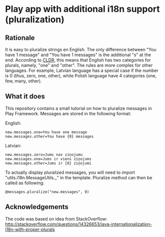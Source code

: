 Play app with additional i18n support (pluralization)
=================================

## Rationale

It is easy to pluralize strings en English. The only difference between
"You have 1 message" and "You have 1 messages" is the additional "s" at the end. According to
[CLDR](http://www.unicode.org/cldr/charts/27/supplemental/language_plural_rules.html), this means that
English has two categories for plurals, namely, "one" and "other".
The rules are more complex for other languages. For example, Latvian language has a special
 case if the number is 0 (thus, zero, one, other), while Polish language have 4 categories (one, few, many, other).

## What it does

This repository contains a small tutorial on how to pluralize messages in Play Framework. Messages are stored in the following format:

English:
```
new.messages.one=You have one message
new.messages.other=You have {0} messages
```

Latvian:

```
new.messages.zero=Jums nav ziņojumu
new.messages.one=Jums ir viens ziņojums
new.messages.other=Jums ir {0} ziņojumi
```

To actually display pluralized messages, you will need to import "utils.i18n.MessageUtils._" in the template. Pluralize
method can then be called as following:

```
@messages.pluralize("new.messages", 0)
```

## Acknowledgements

The code was based on idea from StackOverflow: http://stackoverflow.com/questions/14326653/java-internationalization-i18n-with-proper-plurals




